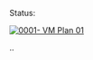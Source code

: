 Status:

[![0001- VM Plan 01](https://github.com/djh82uk/Azure-Actions-Test/actions/workflows/plan.yml/badge.svg)](https://github.com/djh82uk/Azure-Actions-Test/actions/workflows/plan.yml) 

..
